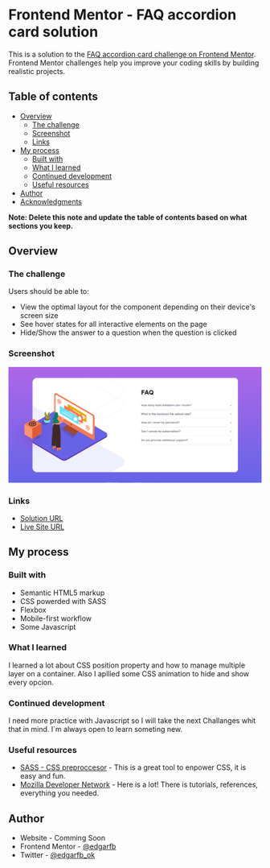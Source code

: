 # Frontend Mentor - FAQ accordion card solution

This is a solution to the [FAQ accordion card challenge on Frontend Mentor](https://www.frontendmentor.io/challenges/faq-accordion-card-XlyjD0Oam). Frontend Mentor challenges help you improve your coding skills by building realistic projects. 

## Table of contents

- [Overview](#overview)
  - [The challenge](#the-challenge)
  - [Screenshot](#screenshot)
  - [Links](#links)
- [My process](#my-process)
  - [Built with](#built-with)
  - [What I learned](#what-i-learned)
  - [Continued development](#continued-development)
  - [Useful resources](#useful-resources)
- [Author](#author)
- [Acknowledgments](#acknowledgments)

**Note: Delete this note and update the table of contents based on what sections you keep.**

## Overview

### The challenge

Users should be able to:

- View the optimal layout for the component depending on their device's screen size
- See hover states for all interactive elements on the page
- Hide/Show the answer to a question when the question is clicked

### Screenshot

![Screenshot](./images/Screenshot_2021-06-08%20Frontend%20Mentor%20FAQ%20Accordion%20Card.png)

### Links

- [Solution URL](https://github.com/edgarfb/faq-accordion-card)
- [Live Site URL](https://edgarfb.github.io/faq-accordion-card/)

## My process

### Built with

- Semantic HTML5 markup
- CSS powerded with SASS
- Flexbox
- Mobile-first workflow
- Some Javascript

### What I learned

I learned a lot about CSS position property and how to manage multiple layer on a container.
Also I apllied some CSS animation to hide and show every opcion. 



### Continued development
I need more practice with Javascript so I will take the next Challanges whit that in mind.
I´m always open to learn someting new.

### Useful resources

- [SASS - CSS preproccesor](https://sass-lang.com/guide) - This is a great tool to enpower CSS, it is easy and fun.
- [Mozilla Developer Network](https://developer.mozilla.org/) - Here is a lot! There is tutorials, references, everything you needed.


## Author

- Website - Comming Soon
- Frontend Mentor - [@edgarfb](https://www.frontendmentor.io/profile/edgarfb)
- Twitter - [@edgarfb_ok](https://twitter.com/edgarfb_ok)


